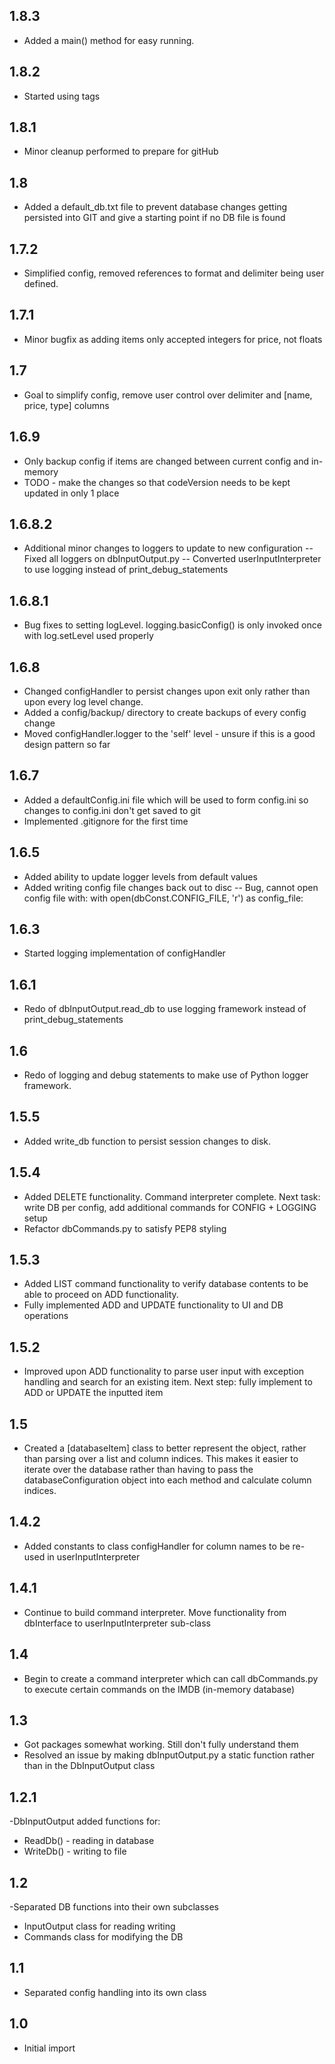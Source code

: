 1.8.3
---
- Added a main() method for easy running.

1.8.2
---
- Started using tags

1.8.1
---
- Minor cleanup performed to prepare for gitHub

1.8
---
- Added a default_db.txt file to prevent database changes getting persisted into GIT and give a starting point if no DB file is found

1.7.2
---
- Simplified config, removed references to format and delimiter being user defined.

1.7.1
---
- Minor bugfix as adding items only accepted integers for price, not floats

1.7
---
- Goal to simplify config, remove user control over delimiter and [name, price, type] columns

1.6.9
---
- Only backup config if items are changed between current config and in-memory
- TODO - make the changes so that codeVersion needs to be kept updated in only 1 place

1.6.8.2
---
- Additional minor changes to loggers to update to new configuration
-- Fixed all loggers on dbInputOutput.py
-- Converted userInputInterpreter to use logging instead of print_debug_statements

1.6.8.1
---
- Bug fixes to setting logLevel. logging.basicConfig() is only invoked once with log.setLevel used properly

1.6.8
---
- Changed configHandler to persist changes upon exit only rather than upon every log level change.
- Added a config/backup/ directory to create backups of every config change
- Moved configHandler.logger to the 'self' level - unsure if this is a good design pattern so far

1.6.7
---
- Added a defaultConfig.ini file which will be used to form config.ini so changes to config.ini don't get saved to git
- Implemented .gitignore for the first time

1.6.5
---
- Added ability to update logger levels from default values
- Added writing config file changes back out to disc
-- Bug, cannot open config file with: with open(dbConst.CONFIG_FILE, 'r') as config_file:

1.6.3
---
- Started logging implementation of configHandler

1.6.1
---
- Redo of dbInputOutput.read_db to use logging framework instead of print_debug_statements

1.6
---
- Redo of logging and debug statements to make use of Python logger framework.

1.5.5
---
- Added write_db function to persist session changes to disk.

1.5.4
---
- Added DELETE functionality. Command interpreter complete. Next task: write DB per config, add additional commands for CONFIG + LOGGING setup
- Refactor dbCommands.py to satisfy PEP8 styling

1.5.3
---
- Added LIST command functionality to verify database contents to be able to proceed on ADD functionality.
- Fully implemented ADD and UPDATE functionality to UI and DB operations

1.5.2
---
- Improved upon ADD functionality to parse user input with exception handling and search for an existing item. Next step: fully implement to ADD or UPDATE the inputted item

1.5
---
- Created a [databaseItem] class to better represent the object, rather than parsing over a list and column indices. This makes it easier to iterate over the database rather than having to pass the databaseConfiguration object into each method and calculate column indices. 

1.4.2
---
- Added constants to class configHandler for column names to be re-used in userInputInterpreter


1.4.1
---
- Continue to build command interpreter. Move functionality from dbInterface to userInputInterpreter sub-class

1.4
---
- Begin to create a command interpreter which can call dbCommands.py to execute certain commands on the IMDB (in-memory database)

1.3
---
- Got packages somewhat working. Still don't fully understand them
- Resolved an issue by making dbInputOutput.py a static function rather than in the DbInputOutput class

1.2.1
---
-DbInputOutput added functions for:
- ReadDb() - reading in database
- WriteDb() - writing to file

1.2
---
-Separated DB functions into their own subclasses
- InputOutput class for reading writing
- Commands class for modifying the DB

1.1
---
- Separated config handling into its own class

1.0
---
- Initial import